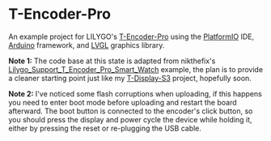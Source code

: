 # T-Encoder-Pro
An example project for LILYGO's [T-Encoder-Pro](https://www.lilygo.cc/products/t-encoder-plus) using the [PlatformIO](https://platformio.org) IDE, [Arduino](https://www.arduino.cc/) framework, and [LVGL](https://lvgl.io/) graphics library.

**Note 1:** The code base at this state is adapted from nikthefix's [Lilygo_Support_T_Encoder_Pro_Smart_Watch](https://github.com/nikthefix/Lilygo_Support_T_Encoder_Pro_Smart_Watch) example, the plan is to provide a cleaner starting point just like my [T-Display-S3](https://github.com/KamranAghlami/T-Display-S3) project, hopefully soon.

**Note 2:** I've noticed some flash corruptions when uploading, if this happens you need to enter boot mode before uploading and restart the board afterward. The boot button is connected to the encoder's click button, so you should press the display and power cycle the device while holding it, either by pressing the reset or re-plugging the USB cable.
